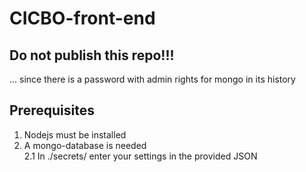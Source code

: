 # CICBO-front-end
## Do not publish this repo!!!
... since there is a password with admin rights for mongo in its history

## Prerequisites
1. Nodejs must be installed
2. A mongo-database is needed \
2.1 In ./secrets/ enter your settings in the provided JSON
